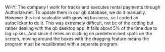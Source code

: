 WHY:
The company I work for tracks and executes rental payments through Authorize.net. To update them in our qb database, we do it manually. However this isnt scaleable with growing business, so I coded an autoclicker to do it. This was extremely difficult, not bc of the coding but rather dealing with the qb desktop app. It fails about 5% of the time due to lag spikes. And since it relies on clicking on predetermined spots on the screen, moving around the boxes with the dragging feature means the program must be recalibrated with a seperate program. 
